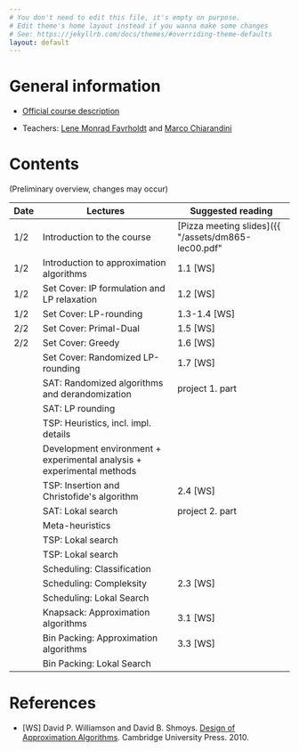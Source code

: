 ```yaml
---
# You don't need to edit this file, it's empty on purpose.
# Edit theme's home layout instead if you wanna make some changes
# See: https://jekyllrb.com/docs/themes/#overriding-theme-defaults
layout: default
---
```



# General information

- [Official course description](http://natfak.sdu.dk/laeseplan/kursusbeskrivelse.php?kursuskode=DM865&lang=en)

- Teachers: [Lene Monrad Favrholdt](http://www.imada.sdu.dk/~lenem/) and [Marco Chiarandini](http://www.imada.sdu.dk/~marco)

# Contents 

(Preliminary overview, changes may occur)

| Date | Lectures  	| Suggested reading   	|
|--- |---	|---	|
| 1/2 |Introduction to the course |[Pizza meeting slides]({{ "/assets/dm865-lec00.pdf" | absolute_url }})|
| 1/2 |Introduction to approximation algorithms | 1.1 [WS]|
| 1/2 |Set Cover: IP formulation and LP relaxation | 1.2 [WS] |
| 1/2 |Set Cover: LP-rounding | 1.3-1.4 [WS] |
| 2/2 |Set Cover: Primal-Dual| 1.5 [WS]|
| 2/2 |Set Cover: Greedy | 1.6 [WS]|
||Set Cover: Randomized LP-rounding| 1.7 [WS] |
||SAT: Randomized algorithms and derandomization | project 1. part |
||SAT: LP rounding||
||TSP: Heuristics, incl. impl. details||
||Development environment + experimental analysis + experimental methods||
||TSP: Insertion and Christofide's algorithm |2.4 [WS]|
||SAT: Lokal search | project 2. part|
||Meta-heuristics||
||TSP: Lokal search||
||TSP: Lokal search||
||Scheduling: Classification||
||Scheduling: Compleksity|2.3 [WS]|
||Scheduling: Lokal Search||
||Knapsack: Approximation algorithms|3.1 [WS]|
||Bin Packing: Approximation algorithms| 3.3 [WS]|
||Bin Packing: Lokal Search ||




# References 

- [WS] David P. Williamson and David
  B. Shmoys. [Design of Approximation Algorithms](http://www.designofapproxalgs.com/). Cambridge
  University Press. 2010.
